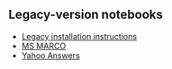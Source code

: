 ## Legacy-version notebooks

* [Legacy installation instructions](LEGACY_INSTALL.md)
* [MS MARCO](MSMARCO_README.md)
* [Yahoo Answers](MANNER_README.md)

